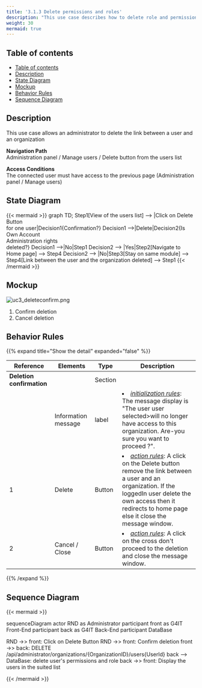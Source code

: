 ```yaml
---
title: '3.1.3 Delete permissions and roles'
description: "This use case describes how to delete role and permission to a user on an organization in the administration module"
weight: 30
mermaid: true
---
```

## Table of contents
- [Table of contents](#table-of-contents)
- [Description](#description)
- [State Diagram](#state-diagram)
- [Mockup](#mockup)
- [Behavior Rules](#behavior-rules)
- [Sequence Diagram](#sequence-diagram)

## Description

This use case allows an administrator to delete the link between a user and an organization

**Navigation Path**  
Administration panel / Manage users / Delete button from the users list

**Access Conditions**  
The connected user must have access to the previous page (Administration panel / Manage users)

## State Diagram

{{< mermaid >}}
graph TD;
Step1[View of the users list] --> |Click on Delete Button<br> for one user|Decision1{Confirmation?}
Decision1 -->|Delete|Decision2{Is Own Account<br> Administration rights<br> deleted?}
Decision1 -->|No|Step1
Decision2 --> |Yes|Step2[Navigate to Home page] --> Step4
Decision2 --> |No|Step3[Stay on same module] --> Step4[Link between the user and the organization deleted] --> Step1
{{< /mermaid >}}

## Mockup

![uc3_deleteconfirm.png](../images/uc3_deleteconfirm.png)
1. Confirm deletion
2. Cancel deletion

## Behavior Rules

{{% expand title="Show the detail" expanded="false" %}}

| Reference                 | Elements            | Type    | Description                                                                                                                                                             |
|---------------------------|---------------------|---------|-------------------------------------------------------------------------------------------------------------------------------------------------------------------------|
| **Deletion confirmation** |                     | Section |                                                                                                                                                                         |
|                           | Information message | label   | <li><u>*initialization rules*</u>: The message display is "The user user selected>will no longer have access to this organization. Are-you sure you want to proceed ?". |
| 1                         | Delete              | Button  | <li><u>*action rules*</u>: A click on the Delete button remove the link between a user and an organization. If the loggedIn user delete the own access then it redirects to home page else it close the message window.                              |
| 2                         | Cancel / Close      | Button  | <li><u>*action rules*</u>: A click on the cross don't proceed to the deletion and close the message window.                                                             |

{{% /expand %}}

## Sequence Diagram

{{< mermaid >}}

sequenceDiagram
actor RND as Administrator
participant front as G4IT Front-End
participant back as G4IT Back-End
participant DataBase

RND ->> front: Click on Delete Button
RND ->> front: Confirm deletion
front ->> back: DELETE /api/administrator/organizations/{OrganizationID}/users{UserId} 
back --> DataBase: delete user's permissions and role
back ->> front: Display the users in the suited list

{{< /mermaid >}}
